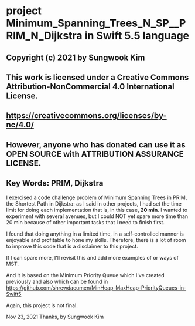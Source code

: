 # project Minimum_Spanning_Trees_N_SP__PRIM_N_Dijkstra in Swift 5.5 language

## Copyright (c) 2021 by Sungwook Kim
## This work is licensed under a Creative Commons Attribution-NonCommercial 4.0 International License.
## https://creativecommons.org/licenses/by-nc/4.0/
## However, anyone who has donated can use it as OPEN SOURCE with ATTRIBUTION ASSURANCE LICENSE.


## Key Words: PRIM, Dijkstra

I exercised a code challenge problem of Minimum Spanning Trees in PRIM, the Shortest Path in Dijkstra: as I said in other projects,
  I had set the time limit for doing each implementation that is, in this case, **20 min**.
  I wanted to experiment with several avenues, but I could NOT yet spare more time than 20 min because of other important tasks that I need to finish first.

I found that doing anything in a limited time, in a self-controlled manner is enjoyable and profitable to hone my skills.
Therefore, there is a lot of room to improve this code that is a disclaimer to this project.

If I can spare more, I'll revisit this and add more examples of or ways of MST.

And it is based on the Minimum Priority Queue which I've created previously and also which can be found in https://github.com/shrewdacumen/MinHeap-MaxHeap-PriorityQueues-in-Swift5

Again, this project is not final.

Nov 23, 2021
Thanks, by Sungwook Kim

